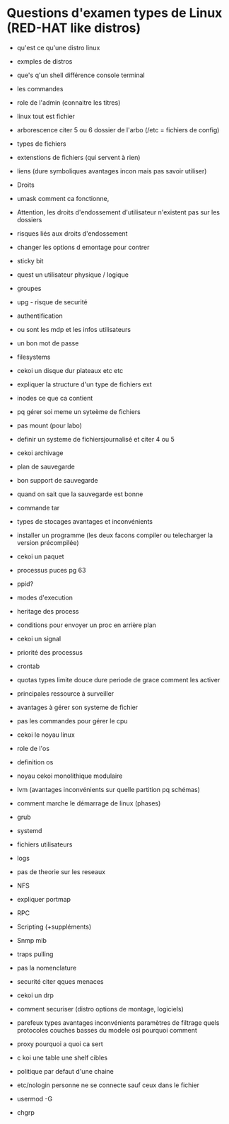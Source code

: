 # Questions d'examen types de Linux (RED-HAT like distros)

* qu'est ce qu'une distro linux
* exmples de distros
* que's q'un shell différence console terminal
* les commandes
* role de l'admin (connaitre les titres)
* linux tout est fichier 
* arborescence citer 5 ou 6 dossier de l'arbo (/etc = fichiers de config)
* types de fichiers 
* extenstions de fichiers (qui servent à rien)
* liens (dure symboliques avantages incon mais pas savoir utiliser)
* Droits 
* umask comment ca fonctionne, 

* Attention, les droits d'endossement d'utilisateur n'existent pas sur les dossiers

* risques liés aux droits d'endossement 
* changer les options d emontage pour contrer 

* sticky bit

* quest un utilisateur physique / logique

* groupes

* upg - risque de securité

* authentification

* ou sont les mdp et les infos utilisateurs

* un bon mot de passe

* filesystems

* cekoi un disque dur plateaux etc etc

* expliquer la structure d'un type de fichiers ext

* inodes ce que ca contient

* pq gérer soi meme un syteème de fichiers

* pas mount (pour labo)

* definir un systeme de fichiersjournalisé et citer 4 ou 5

* cekoi archivage

* plan de sauvegarde

* bon support de sauvegarde

* quand on sait que la sauvegarde est bonne

* commande tar

* types de stocages avantages et inconvénients

* installer un programme (les deux facons compiler ou telecharger la version précompilée)

* cekoi un paquet

* processus puces pg 63

* ppid?

* modes d'execution 

* heritage des process
* conditions pour envoyer un proc en arrière plan

* cekoi un signal 

* priorité des processus

* crontab

* quotas types limite douce dure periode de grace comment les activer 

* principales ressource à surveiller

* avantages à gérer son systeme de fichier

* pas les commandes pour gérer le cpu

* cekoi le noyau linux 

* role de l'os 

* definition os

* noyau cekoi monolithique modulaire

* lvm (avantages inconvénients sur quelle partition pq schémas)

* comment marche le démarrage de linux (phases)

* grub

* systemd

* fichiers utilisateurs 

* logs 

* pas de theorie sur les reseaux

* NFS

* expliquer portmap

* RPC

* Scripting (+suppléments)

* Snmp mib 

* traps pulling

* pas la nomenclature

* securité citer qques menaces

* cekoi un drp

* comment securiser (distro options de montage, logiciels)

* parefeux types avantages inconvénients paramètres de filtrage quels protocoles couches basses du modele osi pourquoi comment 

* proxy pourquoi a quoi ca sert

* c koi une table une shelf cibles

* politique par defaut d'une chaine 

* etc/nologin personne ne se connecte sauf ceux dans le fichier

* usermod -G

* chgrp 